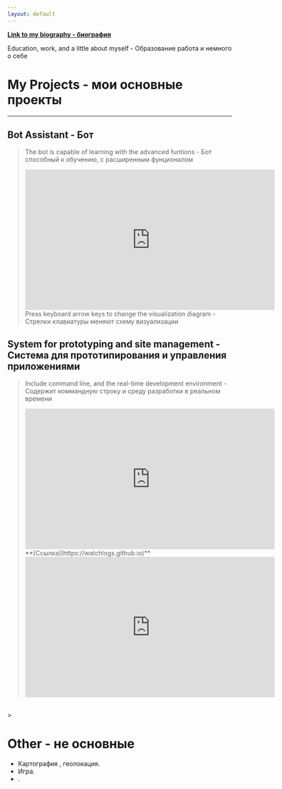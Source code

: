 ```yaml
---
layout: default
---
```


<!--Text can be **bold**, _italic_, or ~~strikethrough~~.-->

**[Link to my biography - биография](another-page)**

Education, work, and a little about myself - Образование работа и немного о себе

# [](#header-1)My Projects - мои основные проекты

----

## [](#header-2)Bot Assistant - Бот

> The bot is capable of learning with the advanced funtions - Бот способный к обучению, с расширенным фунционалом
> <iframe width="560" height="315" src="https://appvk.github.io" frameborder="0" allowfullscreen></iframe>
> Press keyboard arrow keys to change the visualization diagram - Cтрелки клавиатуры меняют схему визуализации

## [](#header-2)System for prototyping and site management - Система для прототипирования и управления приложениями
> Include command line, and the real-time development environment - Содержит коммандную строку и среду разработки в реальном времени
> <iframe width="560" height="315" src="https://logz.000webhostapp.com/admin/editor/" frameborder="0" allowfullscreen></iframe>
> **[Ссылка](https://watchlogs.github.io)**
> <iframe width="560" height="315" src="https://logz.000webhostapp.com/admin/" frameborder="0" allowfullscreen></iframe>
> 
<br>
<!--<img style="max-width:560px;" src="https://cs540106.userapi.com/c637426/v637426534/4f9e8/spldUf9Dv4c.jpg"/>-->
>

# [](#header-1)Other - не основные
*   Картография , геолокация.
*   Игра.
*   .



